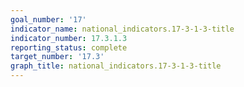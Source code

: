 ```yaml
---
goal_number: '17'
indicator_name: national_indicators.17-3-1-3-title
indicator_number: 17.3.1.3
reporting_status: complete
target_number: '17.3'
graph_title: national_indicators.17-3-1-3-title
---
```


